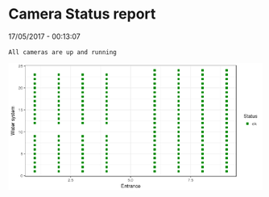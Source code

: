 Camera Status report
================
17/05/2017 - 00:13:07

    All cameras are up and running

![](camreport_files/figure-markdown_github/unnamed-chunk-2-1.png)
